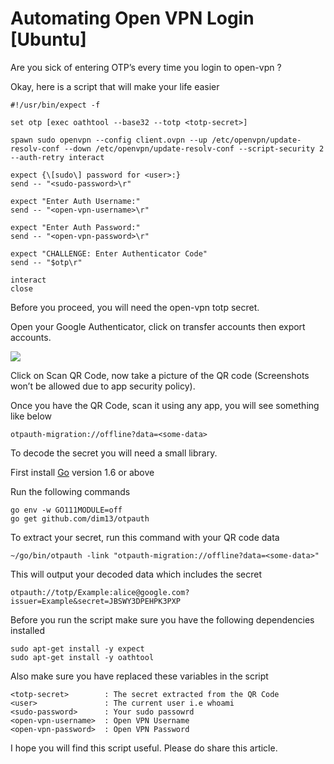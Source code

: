 # Automating Open VPN Login [Ubuntu]

Are you sick of entering OTP’s every time you login to open-vpn ?

Okay, here is a script that will make your life easier

    #!/usr/bin/expect -f

    set otp [exec oathtool --base32 --totp <totp-secret>]

    spawn sudo openvpn --config client.ovpn --up /etc/openvpn/update-resolv-conf --down /etc/openvpn/update-resolv-conf --script-security 2 --auth-retry interact

    expect {\[sudo\] password for <user>:}
    send -- "<sudo-password>\r"

    expect "Enter Auth Username:"
    send -- "<open-vpn-username>\r"

    expect "Enter Auth Password:"
    send -- "<open-vpn-password>\r"

    expect "CHALLENGE: Enter Authenticator Code"
    send -- "$otp\r"

    interact
    close

Before you proceed, you will need the open-vpn totp secret.

Open your Google Authenticator, click on transfer accounts then export accounts.

![](https://cdn-images-1.medium.com/max/2400/0*V390gC3kA1c_rcP8.jpg)

Click on Scan QR Code, now take a picture of the QR code (Screenshots won’t be allowed due to app security policy).

Once you have the QR Code, scan it using any app, you will see something like below

    otpauth-migration://offline?data=<some-data>

To decode the secret you will need a small library.

First install [Go](https://golang.org/dl/) version 1.6 or above

Run the following commands

    go env -w GO111MODULE=off
    go get github.com/dim13/otpauth

To extract your secret, run this command with your QR code data

    ~/go/bin/otpauth -link "otpauth-migration://offline?data=<some-data>" 

This will output your decoded data which includes the secret

    otpauth://totp/Example:alice@google.com?issuer=Example&secret=JBSWY3DPEHPK3PXP

Before you run the script make sure you have the following dependencies installed

    sudo apt-get install -y expect
    sudo apt-get install -y oathtool

Also make sure you have replaced these variables in the script

    <totp-secret>        : The secret extracted from the QR Code
    <user>               : The current user i.e whoami
    <sudo-password>      : Your sudo passowrd
    <open-vpn-username>  : Open VPN Username
    <open-vpn-password>  : Open VPN Password

I hope you will find this script useful. Please do share this article.
